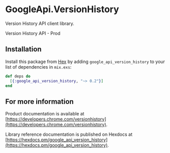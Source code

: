 # GoogleApi.VersionHistory

Version History API client library.

Version History API - Prod

## Installation

Install this package from [Hex](https://hex.pm) by adding
`google_api_version_history` to your list of dependencies in `mix.exs`:

```elixir
def deps do
  [{:google_api_version_history, "~> 0.2"}]
end
```

## For more information

Product documentation is available at [https://developers.chrome.com/versionhistory](https://developers.chrome.com/versionhistory).

Library reference documentation is published on Hexdocs at
[https://hexdocs.pm/google_api_version_history](https://hexdocs.pm/google_api_version_history).
